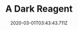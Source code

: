 ---
templateKey: blog-post
featuredpost: false
date: 2020-03-01T03:43:43.711Z
featuredimage: /img/quest_bg5.png
imgBg: quest_bg5
title: A Dark Reagent
description: The wizard wants you to descend into the mines and fetch him a Void Essence. He needs it for some kind of dark magic.
reward: 1000 & 1 Friendship heart
tags:
  - Mail Winter 12 Bring the Wizard a Void Essence
---